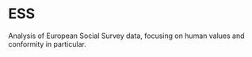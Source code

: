 # ESS
Analysis of European Social Survey data, focusing on human values and conformity in particular.

